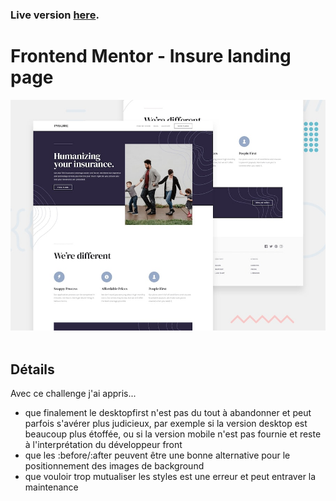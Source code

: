 ### Live version [here](https://virginiebouvarel.github.io/frontendmentor_challenges/junior/insure).

# Frontend Mentor - Insure landing page

![Design preview for this coding challenge](./src/design/preview.jpg)<br><br>

## Détails

Avec ce challenge j'ai appris...
- que finalement le desktopfirst n'est pas du tout à abandonner et peut parfois s'avérer plus judicieux, par exemple si la version desktop est beaucoup plus étoffée, ou si la version mobile n'est pas fournie et reste à l'interprétation du développeur front
- que les :before/:after peuvent être une bonne alternative pour le positionnement des images de background
- que vouloir trop mutualiser les styles est une erreur et peut entraver la maintenance